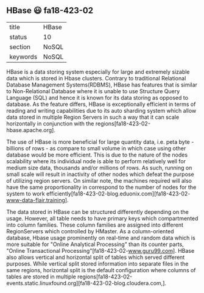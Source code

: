 ## HBase :smiley: fa18-423-02


|          |           |
| -------- | --------- |
| title    | HBase     | 
| status   | 10        |
| section  | NoSQL     |
| keywords | NoSQL     |

HBase is a data storing system especially for large and extremely sizable data which is stored in Hbase clusters. Contrary to traditional Relational Database Management Systems(RDBMS), HBase has features that is similar to Non-Relational Database where it is unable to use Structure Query Language (SQL) and hence it is known for its data storing as opposed to database. As the feature differs, HBase is exceptionally efficient in terms of reading and writing capabilities due to its auto sharding system which allow data stored in multiple Region Servers in such a way that it can scale horizontally in conjunction with the regions[fa18-423-02-hbase.apache.org].

The use of HBase is more beneficial for large quantity data, i.e. peta byte - billions of rows - as compare to small volume in which case using other database would be more efficient. This is due to the nature of the nodes scalability where its individual node is able to perform relatively well for medium size data, thousands and/or millions of rows. As such, running on small scale will result in inactivity of other nodes which defeat the purpose of utilizing region servers. On similar note, the machines required will also have the same proportionality in correspond to the number of nodes for the system to work efficiently[fa18-423-02-blog.eduonix.com][fa18-423-02-www-data-flair.training].     

The data stored in HBase can be structured differently depending on the usage. However, all table needs to have primary keys which compartmented into column families. These column families are assigned into different RegionServers which controlled by HMaster. As a column-oriented database, Hbase usage prominently on real-time and random data which is more suitable for "Online Analytical Processing" than its counter parts, "Online Transactional Processing"[fa18-423-02-www.guru99.com]. HBase also allows vertical and horizontal split of tables which served different purposes. While vertical split stored information into separate files in the same regions, horizontal split is the default configuration where columns of tables are stored in multiple regions[fa18-423-02-events.static.linuxfound.org][fa18-423-02-blog.cloudera.com,].       



